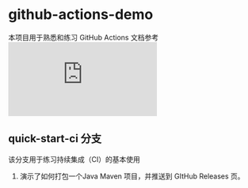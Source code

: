 # github-actions-demo
本项目用于熟悉和练习 GitHub Actions
文档参考 ![GitHub Actions 笔记](https://xiao-so.github.io/notes/CI_CD/github-actions.html)
## quick-start-ci 分支
该分支用于练习持续集成（CI）的基本使用
1. 演示了如何打包一个Java Maven 项目，并推送到 GItHub Releases 页。
